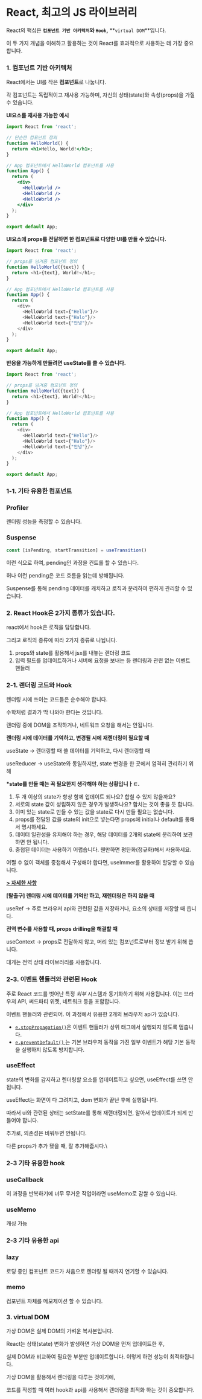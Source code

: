 # React, 최고의 JS 라이브러리



React의 핵심은 **`컴포넌트 기반 아키텍처`와 `Hook`,** **`virtual DOM`**입니다.&#x20;

이 두 가지 개념을 이해하고 활용하는 것이 React를 효과적으로 사용하는 데 가장 중요합니다.



### 1. 컴포넌트 기반 아키텍처

React에서는 UI를 작은 **컴포넌트**로 나눕니다.

각 컴포넌트는 독립적이고 재사용 가능하며, 자신의 상태(state)와 속성(props)을 가질 수 있습니다.



**UI요소를 재사용 가능한 예시**

```jsx
import React from 'react';

// 단순한 컴포넌트 정의
function HelloWorld() {
  return <h1>Hello, World!</h1>;
}

// App 컴포넌트에서 HelloWorld 컴포넌트를 사용
function App() {
  return (
    <div>
      <HelloWorld />
      <HelloWorld />
      <HelloWorld />
    </div>
  );
}

export default App;
```



**UI요소에 props를 전달하면 한 컴포넌트로 다양한 UI를 만들 수 있습니다.**

```javascript
import React from 'react';

// props를 넘겨줌 컴포넌트 정의
function HelloWorld({text}) {
  return <h1>{text}, World!</h1>;
}

// App 컴포넌트에서 HelloWorld 컴포넌트를 사용
function App() {
  return (
    <div>
      <HelloWorld text={"Hello"}/>
      <HelloWorld text={"Halo"}/>
      <HelloWorld text={"안녕"}/>
    </div>
  );
}

export default App;
```



**반응을 가능하게 만들려면 useState를 쓸 수 있습니다.**

```javascript
import React from 'react';

// props를 넘겨줌 컴포넌트 정의
function HelloWorld({text}) {
  return <h1>{text}, World!</h1>;
}

// App 컴포넌트에서 HelloWorld 컴포넌트를 사용
function App() {
  return (
    <div>
      <HelloWorld text={"Hello"}/>
      <HelloWorld text={"Halo"}/>
      <HelloWorld text={"안녕"}/>
    </div>
  );
}

export default App;
```



### 1-1. 기타 유용한 컴포넌트

### Profiler <a href="#effect-hooks" id="effect-hooks"></a>

렌더링 성능을 측정할 수 있습니다.

### Suspense <a href="#effect-hooks" id="effect-hooks"></a>

```javascript
const [isPending, startTransition] = useTransition()
```

이런 식으로 하여, pending인 과정을 컨트롤 할 수 있습니다.

허나 이런 pending은 코드 흐름을 읽는데 방해됩니다.

Suspense를 통해 pending 데이터를 캐치하고 로직과 분리하여 편하게 관리할 수 있습니다.





### 2. React Hook은 2가지 종류가 있습니다.

react에서 hook은 로직을 담당합니다.

그리고 로직의 종류에 따라 2가지 종류로 나뉩니다.



1. props와 state를 활용해서 jsx를 내놓는 렌더링 코드
2. 입력 필드를 업데이트하거나 서버에 요청을 보내는 등 렌더링과 관련 없는 이벤트 핸들러



### 2-1. 렌더링 코드와 Hook



렌더링 시에 쓰이는 코드들은 순수해야 합니다.

수학처럼 결과가 딱 나와야 한다는 것입니다.

렌더링 중에 DOM을 조작하거나, 네트워크 요청을 해서는 안됩니다.



**렌더링 시에 데이터를 기억하고, 변경될 시에 재렌더링이 필요할 때**

useState -> 렌더링할 때 쓸 데이터를 기억하고, 다시 렌더링할 때

useReducer -> useState와 동일하지만, state 변경을 한 곳에서 엄격히 관리하기 위해



**\*state를 만들 때는 꼭 필요한지 생각해야 하는 상황입니ㅏㄷ.**

1. 두 개 이상의 state가 항상 함께 업데이트 되나요? 합칠 수 있지 않을까요?
2. 서로의 state 값이 성립하지 않은 경우가 발생하나요? 합치는 것이 좋을 듯 합니다.
3. 이미 있는 state로 만들 수 있는 값을 state로 다시 만들 필요는 없습니다.
4. props를 전달된 값을 state의 init으로 넣는다면 props에 initial나 default를 통해서 명시하세요.
5. 데이터 일관성을 유지해야 하는 경우, 해당 데이터를 2개의 state에 분리하여 보관하면 안 됩니다.
6. 중첩된 데이터는 사용하기 어렵습니다. 웬만하면 평탄화(정규화)해서 사용하세요.



어쩔 수 없이 객체를 중첩해서 구성해야 합다면, useImmer를 활용하여 할당할 수 있습니다.

[**> 자세한 사항**](https://ko.react.dev/learn/choosing-the-state-structure)





**\[탈출구] 렌더링 시에 데이터를 기억만 하고, 재렌더링은 하지 않을 때**

useRef -> 주로 브라우저 api와 관련된 값을 저장하거나, 요소의 상태를 저장할 때 씁니다.



**전역 변수를 사용할 때, props drilling을 해결할 때**

useContext -> props로 전달하지 않고, 머리 있는 컴포넌트로부터 정보 받기 위해 씁니다.

대게는 전역 상태 라이브러리를 사용합니다.



### 2-3. 이벤트 핸들러와 관련된 Hook

주로 React 코드를 벗어난 특정 _외부_ 시스템과 동기화하기 위해 사용됩니다. 이는 브라우저 API, 써드파티 위젯, 네트워크 등을 포함합니다.



이벤트 핸들러와 관련되어. 이 과정에서 유용한 2개의 브라우저 api가 있습니다.

* [`e.stopPropagation()`](https://developer.mozilla.org/docs/Web/API/Event/stopPropagation)은 이벤트 핸들러가 상위 태그에서 실행되지 않도록 멈춥니다.
* [`e.preventDefault()` ](https://developer.mozilla.org/docs/Web/API/Event/preventDefault)는 기본 브라우저 동작을 가진 일부 이벤트가 해당 기본 동작을 실행하지 않도록 방지합니다.



### useEffect <a href="#effect-hooks" id="effect-hooks"></a>

state의 변화를 감지하고 렌더링할 요소를 업데이트하고 싶으면, useEffect를 쓰면 안됩니다.

useEffect는 화면이 다 그려지고, dom 변화가 끝난 후에 실행됩니다.



따라서 ui와 관련된 상태는 setState를 통해 재랜더링되면, 알아서 업데이트가 되게 만들어야 합니다.



추가로, 의존성은 비워두면 안됩니다.

다른 props가 추가 됐을 때, 잘 추가해줍시다.\




### 2-3 기타 유용한 hook

### useCallback <a href="#effect-hooks" id="effect-hooks"></a>

이 과정을 반복하기에 너무 무거운 작업이라면 useMemo로 감쌀 수 있습니다.

### useMemo <a href="#effect-hooks" id="effect-hooks"></a>

캐싱 가능





### 2-3 기타 유용한 api

### lazy <a href="#effect-hooks" id="effect-hooks"></a>

로딩 중인 컴포넌트 코드가 처음으로 렌더링 될 때까지 연기할 수 있습니다.

### memo <a href="#effect-hooks" id="effect-hooks"></a>

컴포넌트 자체를 메모제이션 할 수 있습니다.





### **3.** virtual DOM

가상 DOM은 실제 DOM의 가벼운 복사본입니다.&#x20;

React는 상태(state) 변화가 발생하면 가상 DOM을 먼저 업데이트한 후,&#x20;

실제 DOM과 비교하여 필요한 부분만 업데이트합니다. 이렇게 하면 성능이 최적화됩니다.



가상 DOM을 활용해서 렌더링을 다루는 것이기에,&#x20;

코드를 작성할 때 여러 hook과 api를 사용해서 렌더링을 최적화 하는 것이 중요합니다.



